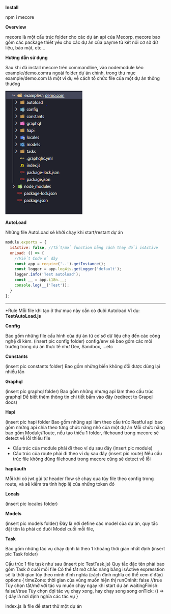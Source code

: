 **Install**

npm i mecore

**Overview**

mecore là một cấu trúc folder cho các dự án api của Mecorp, mecore bao gồm các package thiết yếu cho các dự án của payme từ kết nối cơ sở dữ liệu, bảo mật, etc...

**Hướng dẫn sử dụng**

Sau khi đã install mecore trên commandline, vào nodemodule kéo example/demo.comra ngoài folder dự án chính, trong thư mục example/demo.com là một ví dụ về cách tổ chức file của một dự án thông thường

![Test Image 3](https://github.com/DinhMinhQuang/demo.com/blob/master/images/MecoreFolder.PNG)

**AutoLoad**

Những file AutoLoad sẽ khởi chạy khi start/restart dự án

```javascript
module.exports = {
  isActive: false, //Tắt/mở function bằng cách thay đổi isActive 
  onLoad: () => {
    //Viết Code ở đây
    const app = require('..').getInstance();
    const logger = app.log4js.getLogger('default');
    logger.info('Test autoload');
    const __ = app.i18n.__;
    console.log(__('Test'));
  }
}; 
```
------
*Rule
Mỗi file khi tạo ở thư mục này cần có đuôi Autoload
Ví dụ: **TestAutoLoad.js**

**Config**

Bao gồm những file cấu hình của dự án từ cơ sở dữ liệu cho đến các công nghệ đi kèm.
(insert pic config folder)
config/env sẽ bao gồm các môi trường trong dự án thực tế như Dev, Sandbox, ...etc

**Constants**

(insert pic constants folder)
Bao gồm những biến không đổi được dùng lại nhiều lần

**Graphql**

(insert pic graphql folder)
Bao gồm những nhưng api làm theo cấu trúc graphql
Để biết thêm thông tin chi tiết bấm vào đây (redirect to Grapql docs)

**Hapi**

(insert pic hapi folder
Bao gồm những api làm theo cấu trúc Restful
api bao gồm những api chia theo từng chức năng nhỏ của một dự án
Mỗi chức năng bao gồm Module/Route, nếu tạo thiếu 1 folder, filehound trong mecore sẽ detect về lỗi thiếu file

- Cấu trúc của module phải đi theo ví dụ sau đây (insert pic module)
- Cấu trúc của route phải đi theo ví dụ sau đây (insert pic route)
  Nếu cấu trúc file không đúng filehound trong mecore cũng sẽ detect về lỗi

**hapi/auth**

Mỗi khi có jwt gửi từ header flow sẽ chạy qua tùy file theo config trong route, và sẽ kiểm tra tính hợp lệ của những token đó

**Locals**

(insert pic locales folder)

**Models**

(insert pic models folder)
Đây là nới define các model của dự án, quy tắc đặt tên là phải có đuôi Model cuối mỗi file,

**Task**

Bao gồm những tác vụ chạy định kì theo 1 khoảng thời gian nhất định
(insert pic Task folder)

Cấu trúc 1 file task như sau
(insert pic TestTask.js)
Quy tắc đặc tên phải bao gồm Task ở cuối mỗi file
Có thể tắt mở chắc năng bằng isActive
expresstion sẽ là thời gian tùy theo mình định nghĩa (cách định nghĩa có thể xem ở đây)
options {
timeZone: thời gian của vùng muốn hiện thị
runOnInit: false //true Tùy chọn tắt/mở với tác vụ muốn chạy ngay khi start dự án
waitingFinish: false//true Tùy chọn đợi tác vụ chạy xong, hay chạy song song
onTick: () => {
đây là nơi định nghĩa các tác vụ
}

index.js là file để start thử một dự án
